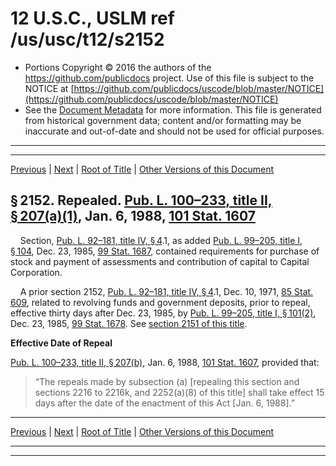 ---
---

# 12 U.S.C., USLM ref /us/usc/t12/s2152

* Portions Copyright © 2016 the authors of the https://github.com/publicdocs project.
  Use of this file is subject to the NOTICE at [https://github.com/publicdocs/uscode/blob/master/NOTICE](https://github.com/publicdocs/uscode/blob/master/NOTICE)
* See the [Document Metadata](././../../../../../..//README.md) for more information.
  This file is generated from historical government data; content and/or formatting may be inaccurate and out-of-date and should not be used for official purposes.

----------
----------

[Previous](./../../../../../..//us/usc/t12/ch23/schIV/ptA/m__us_usc_t12_s2151.md) | [Next](./../../../../../..//us/usc/t12/ch23/schIV/ptA/m__us_usc_t12_s2153.md) | [Root of Title](./../../../../../../) | [Other Versions of this Document](https://publicdocs.github.io/go/links?ns=uslm&ref=%2Fus%2Fusc%2Ft12%2Fs2152)

## § 2152. Repealed. [Pub. L. 100–233, title II, § 207(a)(1)][/us/pl/100/233/s207/a/1], Jan. 6, 1988, [101 Stat. 1607][/us/stat/101/1607]

    Section, [Pub. L. 92–181, title IV, § 4][/us/pl/92/181/s4].1, as added [Pub. L. 99–205, title I, § 104][/us/pl/99/205/s104], Dec. 23, 1985, [99 Stat. 1687][/us/stat/99/1687], contained requirements for purchase of stock and payment of assessments and contribution of capital to Capital Corporation.

    A prior section 2152, [Pub. L. 92–181, title IV, § 4][/us/pl/92/181/s4].1, Dec. 10, 1971, [85 Stat. 609][/us/stat/85/609], related to revolving funds and government deposits, prior to repeal, effective thirty days after Dec. 23, 1985, by [Pub. L. 99–205, title I, § 101(2)][/us/pl/99/205/s101/2], Dec. 23, 1985, [99 Stat. 1678][/us/stat/99/1678]. See [section 2151 of this title][/us/usc/t12/s2151].

 __Effective Date of Repeal__ 

[Pub. L. 100–233, title II, § 207(b)][/us/pl/100/233/s207/b], Jan. 6, 1988, [101 Stat. 1607][/us/stat/101/1607], provided that: 

> “The repeals made by subsection (a) \[repealing this section and sections 2216 to 2216k, and 2252(a)(8) of this title\] shall take effect 15 days after the date of the enactment of this Act \[Jan. 6, 1988\].”

----------

[Previous](./../../../../../..//us/usc/t12/ch23/schIV/ptA/m__us_usc_t12_s2151.md) | [Next](./../../../../../..//us/usc/t12/ch23/schIV/ptA/m__us_usc_t12_s2153.md) | [Root of Title](./../../../../../../) | [Other Versions of this Document](https://publicdocs.github.io/go/links?ns=uslm&ref=%2Fus%2Fusc%2Ft12%2Fs2152)

----------
----------

[/us/pl/100/233/s207/a/1]: https://publicdocs.github.io/go/links?ns=uslm&ref=%2Fus%2Fpl%2F100%2F233%2Fs207%2Fa%2F1
[/us/stat/101/1607]: https://publicdocs.github.io/go/links?ns=uslm&ref=%2Fus%2Fstat%2F101%2F1607
[/us/pl/92/181/s4]: https://publicdocs.github.io/go/links?ns=uslm&ref=%2Fus%2Fpl%2F92%2F181%2Fs4
[/us/pl/99/205/s104]: https://publicdocs.github.io/go/links?ns=uslm&ref=%2Fus%2Fpl%2F99%2F205%2Fs104
[/us/stat/99/1687]: https://publicdocs.github.io/go/links?ns=uslm&ref=%2Fus%2Fstat%2F99%2F1687
[/us/pl/92/181/s4]: https://publicdocs.github.io/go/links?ns=uslm&ref=%2Fus%2Fpl%2F92%2F181%2Fs4
[/us/stat/85/609]: https://publicdocs.github.io/go/links?ns=uslm&ref=%2Fus%2Fstat%2F85%2F609
[/us/pl/99/205/s101/2]: https://publicdocs.github.io/go/links?ns=uslm&ref=%2Fus%2Fpl%2F99%2F205%2Fs101%2F2
[/us/stat/99/1678]: https://publicdocs.github.io/go/links?ns=uslm&ref=%2Fus%2Fstat%2F99%2F1678
[/us/usc/t12/s2151]: https://publicdocs.github.io/go/links?ns=uslm&ref=%2Fus%2Fusc%2Ft12%2Fs2151
[/us/pl/100/233/s207/b]: https://publicdocs.github.io/go/links?ns=uslm&ref=%2Fus%2Fpl%2F100%2F233%2Fs207%2Fb
[/us/stat/101/1607]: https://publicdocs.github.io/go/links?ns=uslm&ref=%2Fus%2Fstat%2F101%2F1607


